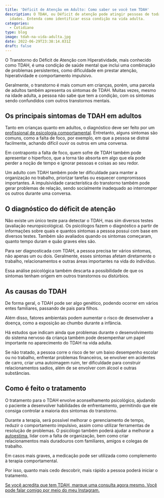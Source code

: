 ```yaml
---
title: 'Déficit de Atenção em Adulto: Como saber se você tem TDAH'
description: O TDAH, ou Déficit de atenção pode atingir pessoas de todas as
  idades. Entenda como identificar essa condição na vida adulta.
categories:
  - Cotidiano
type: blog
image: tdah-na-vida-adulta.jpg
date: 2022-06-29T23:38:14.031Z
draft: false
---
```




O Transtorno do Déficit de Atenção com Hiperatividade, mais conhecido como TDAH, é uma condição de saúde mental que inclui uma combinação de problemas persistentes, como dificuldade em prestar atenção, hiperatividade e comportamento impulsivo.

Geralmente, o transtorno é mais comum em crianças, porém, uma parcela de adultos também apresenta os sintomas de TDAH. Muitas vezes, mesmo na idade adulta, a pessoa não sabe que tem a condição, com os sintomas sendo confundidos com outros transtornos mentais.

## Os principais sintomas de TDAH em adultos

Tanto em crianças quanto em adultos, o diagnóstico deve ser feito por um [profissional de psicologia comportamental](https://yuribusin.com.br/pra-que-serve-um-psicologo-clinico/). Entretanto, alguns sintomas são comuns, como a falta de foco, por exemplo, em que a pessoa se distrai facilmente, achando difícil ouvir os outros em uma conversa.

Em contraponto a falta de foco, quem sofre de TDAH também pode apresentar o hiperfoco, que a torna tão absorta em algo que ela pode perder a noção de tempo e ignorar pessoas e coisas ao seu redor.

Um adulto com TDAH também pode ter dificuldade para manter a organização no trabalho, priorizar tarefas ou esquecer compromissos importantes. A impulsividade característica do transtorno também pode gerar problemas de relação, sendo socialmente inadequado ao interromper os outros durante uma conversa.

## O diagnóstico do déficit de atenção

Não existe um único teste para detectar o TDAH, mas sim diversos testes (avaliação neuropsicológica). Os psicólogos fazem o diagnóstico a partir de informações sobre quais e quantos sintomas a pessoa possui com base em diversos testes. Também são avaliados quando os sintomas começaram, quanto tempo duram e quão graves eles são.

Para ser diagnosticada com TDAH, a pessoa precisa ter vários sintomas, não apenas um ou dois. Geralmente, esses sintomas afetam diretamente o trabalho, relacionamentos e outras áreas importantes na vida do indivíduo.

Essa análise psicológica também descarta a possibilidade de que os sintomas tenham origem em outros transtornos ou distúrbios.

## As causas do TDAH

De forma geral, o TDAH pode ser algo genético, podendo ocorrer em vários entes familiares, passando de pais para filhos.

Além disso, fatores ambientais podem aumentar o risco de desenvolver a doença, como a exposição ao chumbo durante a infância.

Há estudos que indicam ainda que problemas durante o desenvolvimento do sistema nervoso da criança também pode desempenhar um papel importante no aparecimento do TDAH na vida adulta.

Se não tratado, a pessoa corre o risco de ter um baixo desempenho escolar ou no trabalho, enfrentar problemas financeiros, se envolver em acidentes de carro, criar uma autoimagem ruim, ter dificuldade para construir relacionamentos sadios, além de se envolver com álcool e outras substâncias.

## Como é feito o tratamento

O tratamento para o TDAH envolve aconselhamento psicológico, ajudando o paciente a desenvolver habilidades de enfrentamento, permitindo que ele consiga controlar a maioria dos sintomas do transtorno.

Durante a terapia, será possível melhorar o gerenciamento de tempo, reduzir o comportamento impulsivo, assim como utilizar ferramentas de resolução de problemas. O psicólogo também poderá ajudar a melhorar a [autoestima](https://yuribusin.com.br/como-aumentar-a-autoestima/), lidar com a falta de organização, bem como criar relacionamentos mais duradouros com familiares, amigos e colegas de trabalho.

Em casos mais graves, a medicação pode ser utilizada como complemento à terapia comportamental.

Por isso, quanto mais cedo descobrir, mais rápido a pessoa poderá iniciar o tratamento.

[Se você acredita que tem TDAH, marque uma consulta agora mesmo. Você pode falar comigo por meio do meu Instagram.](https://www.instagram.com/dryuribusin/)


